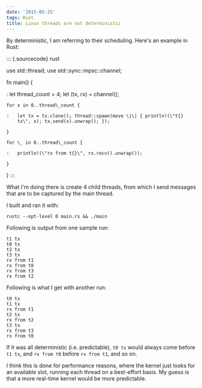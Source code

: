 ```yaml
---
date: '2015-05-25'
tags: Rust
title: Linux threads are not deterministic
---
```


By deterministic, I am referring to their scheduling. Here\'s an example
in Rust:

::: {.sourcecode}
rust

use std::thread; use std::sync::mpsc::channel;

fn main() {

:   let thread\_count = 4; let (tx, rx) = channel();

    for x in 0..thread\_count {

    :   let tx = tx.clone(); thread::spawn(move \|\| { println!(\"t{}
        tx\", x); tx.send(x).unwrap(); });

    }

    for \_ in 0..thread\_count {

    :   println!(\"rx from t{}\", rx.recv().unwrap());

    }

}
:::

What I\'m doing there is create 4 child threads, from which I send
messages that are to be captured by the main thread.

I built and ran it with:

    rustc --opt-level 0 main.rs && ./main

Following is output from one sample run:

    t1 tx
    t0 tx
    t2 tx
    t3 tx
    rx from t1
    rx from t0
    rx from t3
    rx from t2

Following is what I get with another run:

    t0 tx
    t1 tx
    rx from t1
    t2 tx
    rx from t2
    t3 tx
    rx from t3
    rx from t0

If it was all deterministic (i.e. predictable), `t0 tx` would always
come before `t1 tx`, and `rx from t0` before `rx from t1`, and so on.

I think this is done for performance reasons, where the kernel just
looks for an available slot, running each thread on a best-effort basis.
My guess is that a more real-time kernel would be more predictable.
